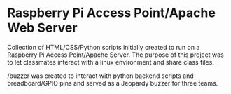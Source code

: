 <h1>Raspberry Pi Access Point/Apache Web Server</h1>

Collection of HTML/CSS/Python scripts initially created to run on a Raspberry Pi Access Point/Apache Server.  The purpose of this project was to let classmates interact with a linux environment and share class files.

/buzzer was created to interact with python backend scripts and breadboard/GPIO pins and served as a Jeopardy buzzer for three teams.  
